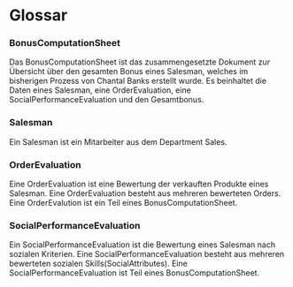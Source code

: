 # Glossar

### BonusComputationSheet
Das BonusComputationSheet ist das zusammengesetzte Dokument zur Übersicht über den gesamten
Bonus eines Salesman, welches im bisherigen Prozess von Chantal Banks erstellt wurde. Es beinhaltet
die Daten eines Salesman, eine OrderEvaluation, eine SocialPerformanceEvaluation und den
Gesamtbonus.

### Salesman
Ein Salesman ist ein Mitarbeiter aus dem Department Sales.

### OrderEvaluation
Eine OrderEvaluation ist eine Bewertung der verkauften Produkte eines Salesman. Eine
OrderEvaluation besteht aus mehreren bewerteten Orders. Eine OrderEvalution ist ein Teil eines
BonusComputationSheet.

### SocialPerformanceEvaluation
Ein SocialPerformanceEvaluation ist die Bewertung eines Salesman nach sozialen Kriterien. Eine
SocialPerformanceEvaluation besteht aus mehreren bewerteten sozialen Skills(SocialAttributes). Eine
SocialPerformanceEvaluation ist Teil eines BonusComputationSheet.